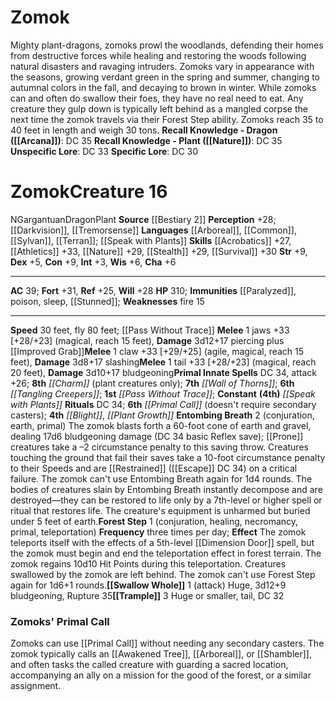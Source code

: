 ﻿---
ac: '39'
alignment: N
all_resistance: null
burrow_speed: null
charisma: '+6'
climb_speed: null
constitution: '+9'
creature_ability:
- Entombing Breath
- Forest Step
- Swallow Whole
- Trample
creature_family: null
description: 'Mighty plant-dragons, zomoks prowl the woodlands, defending their homes
  from destructive forces while healing and restoring the woods following natural
  disasters and ravaging intruders. Zomoks vary in appearance with the seasons, growing
  verdant green in the spring and summer, changing to autumnal colors in the fall,
  and decaying to brown in winter. While zomoks can and often do swallow their foes,
  they have no real need to eat. Any creature they gulp down is typically left behind
  as a mangled corpse the next time the zomok travels via their Forest Step ability.
  Zomoks reach 35 to 40 feet in length and weigh 30 tons.<br/><br/><b><u>Recall Knowledge
  - Dragon</u> ( [[DATABASE/skill/Arcana|Arcana]] )</b>: DC 35<br/><b><u>Recall Knowledge
  - Plant</u> ( [[DATABASE/skill/Nature|Nature]] )</b>: DC 35<br/><b><u>Unspecific
  Lore</u></b>: DC 33<br/><b><u>Specific Lore</u></b>: DC 30'
dexterity: '+5'
element: null
fly_speed: '80'
fortitude: '+31'
hardness: null
hp: '310'
id: '871'
immunity:
- '[[DATABASE/condition/Paralyzed|paralyzed]]'
- '[[DATABASE/trait/Poison|poison]]'
- '[[DATABASE/trait/Sleep|sleep]]'
- '[[DATABASE/condition/Stunned|stunned]]'
intelligence: '+3'
land_speed: '30'
language:
- '[[DATABASE/language/Arboreal|Arboreal]]'
- '[[DATABASE/language/Common|Common]]'
- '[[DATABASE/language/Sylvan|Sylvan]]'
- '[[DATABASE/language/Terran|Terran]] ; [[DATABASE/spell/Speak with Plants|speak
  with plants]]'
level: '16'
max_speed: '80'
name: Zomok
perception: '+28'
rarity: Common
reflex: '+25'
resistance: null
rus_type_level: null
school: null
sense:
- '[[DATABASE/monsterability/Darkvision|darkvision]]'
- '[[DATABASE/monsterability/Tremorsense|tremorsense (imprecise) 60 feet]]'
size: Gargantuan
skill:
- '[[DATABASE/skill/Acrobatics|Acrobatics]] +27'
- '[[DATABASE/skill/Athletics|Athletics]] +33'
- '[[DATABASE/skill/Nature|Nature]] +29'
- '[[DATABASE/skill/Stealth|Stealth]] +29'
- '[[DATABASE/skill/Survival|Survival]] +30'
source: '[[DATABASE/source/Bestiary 2|Bestiary 2]]'
speed:
- 30 feet
- fly 80 feet; [[DATABASE/spell/Pass Without Trace|pass without trace]]
spell:
- '[[DATABASE/spell/Charm|Charm]]'
- '[[DATABASE/spell/Pass Without Trace|Pass WithoutTrace]]'
- '[[DATABASE/spell/Speak with Plants|Speak with Plants]]'
- '[[DATABASE/spell/Tangling Creepers|Tangling Creepers]]'
- '[[DATABASE/spell/Wall of Thorns|Wall of Thorns]]'
strength: '+9'
strength_req: '9'
strongest_save:
- Fortitude
swim_speed: null
trait:
- '[[DATABASE/trait/Dragon|Dragon]]'
- '[[DATABASE/trait/Plant|Plant]]'
type: Creature
vision: Darkvision
weakest_save:
- Reflex
weakness:
- fire 15
will: '+28'
wisdom: '+6'

---
# Zomok

Mighty plant-dragons, zomoks prowl the woodlands, defending their homes from destructive forces while healing and restoring the woods following natural disasters and ravaging intruders. Zomoks vary in appearance with the seasons, growing verdant green in the spring and summer, changing to autumnal colors in the fall, and decaying to brown in winter. While zomoks can and often do swallow their foes, they have no real need to eat. Any creature they gulp down is typically left behind as a mangled corpse the next time the zomok travels via their Forest Step ability. Zomoks reach 35 to 40 feet in length and weigh 30 tons.
**Recall Knowledge - Dragon ([[Arcana]])**: DC 35
**Recall Knowledge - Plant ([[Nature]])**: DC 35
**Unspecific Lore**: DC 33
**Specific Lore**: DC 30

# Zomok<span class="item-type">Creature 16</span>

<span class="trait-alignment item-trait">N</span><span class="trait-size item-trait">Gargantuan</span><span class="item-trait">Dragon</span><span class="item-trait">Plant</span>
**Source** [[Bestiary 2]] 
**Perception** +28; [[Darkvision]], [[Tremorsense]]
**Languages** [[Arboreal]], [[Common]], [[Sylvan]], [[Terran]]; [[Speak with Plants]]
**Skills** [[Acrobatics]] +27, [[Athletics]] +33, [[Nature]] +29, [[Stealth]] +29, [[Survival]] +30
**Str** +9, **Dex** +5, **Con** +9, **Int** +3, **Wis** +6, **Cha** +6

---
**AC** 39; **Fort** +31, **Ref** +25, **Will** +28
**HP** 310; **Immunities** [[Paralyzed]], poison, sleep, [[Stunned]]; **Weaknesses** fire 15

---
**Speed** 30 feet, fly 80 feet; [[Pass Without Trace]]
<span class="in-box-ability">**Melee** <span class="action-icon">1</span> jaws +33 [+28/+23] (magical, reach 15 feet), **Damage** 3d12+17 piercing plus [[Improved Grab]]</span><span class="in-box-ability">**Melee** <span class="action-icon">1</span> claw +33 [+29/+25] (agile, magical, reach 15 feet), **Damage** 3d8+17 slashing</span><span class="in-box-ability">**Melee** <span class="action-icon">1</span> tail +33 [+28/+23] (magical, reach 20 feet), **Damage** 3d10+17 bludgeoning</span>**Primal Innate Spells** DC 34, attack +26; **8th** _[[Charm]]_ (plant creatures only); **7th** _[[Wall of Thorns]]_; **6th** _[[Tangling Creepers]]_; **1st** _[[Pass Without Trace]]_; **Constant** **(4th)** _[[Speak with Plants]]_
**Rituals** DC 34; **6th** _[[Primal Call]]_ (doesn't require secondary casters); **4th** _[[Blight]]_, _[[Plant Growth]]_
<span class="in-box-ability">**Entombing Breath** <span class="action-icon">2</span> (conjuration, earth, primal) The zomok blasts forth a 60-foot cone of earth and gravel, dealing 17d6 bludgeoning damage (DC 34 basic Reflex save); [[Prone]] creatures take a –2 circumstance penalty to this saving throw. Creatures touching the ground that fail their saves take a 10-foot circumstance penalty to their Speeds and are [[Restrained]] ([[Escape]] DC 34) on a critical failure. The zomok can't use Entombing Breath again for 1d4 rounds.
 The bodies of creatures slain by Entombing Breath instantly decompose and are destroyed—they can be restored to life only by a 7th-level or higher spell or ritual that restores life. The creature's equipment is unharmed but buried under 5 feet of earth.</span><span class="in-box-ability">**Forest Step** <span class="action-icon">1</span> (conjuration, healing, necromancy, primal, teleportation) **Frequency** three times per day; **Effect** The zomok teleports itself with the effects of a 5th-level [[Dimension Door]] spell, but the zomok must begin and end the teleportation effect in forest terrain. The zomok regains 10d10 Hit Points during this teleportation. Creatures swallowed by the zomok are left behind. The zomok can't use Forest Step again for 1d6+1 rounds.</span><span class="in-box-ability">**[[Swallow Whole]]** <span class="action-icon">1</span> (attack) Huge, 3d12+9 bludgeoning, Rupture 35</span><span class="in-box-ability">**[[Trample]]** <span class="action-icon">3</span> Huge or smaller, tail, DC 32</span>

###  Zomoks' Primal Call

Zomoks can use [[Primal Call]] without needing any secondary casters. The zomok typically calls an [[Awakened Tree]], [[Arboreal]], or [[Shambler]], and often tasks the called creature with guarding a sacred location, accompanying an ally on a mission for the good of the forest, or a similar assignment.